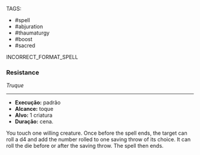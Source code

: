 TAGS:
- #spell
- #abjuration
- #thaumaturgy
- #boost
- #sacred

INCORRECT_FORMAT_SPELL
### Resistance
*Truque*
___
- **Execução:** padrão
- **Alcance:** toque
- **Alvo:** 1 criatura
- **Duração:** cena.

You touch one willing creature. Once before the spell ends, the target can roll a d4 and add the number rolled to one saving throw of its choice. It can roll the die before or after the saving throw. The spell then ends.
